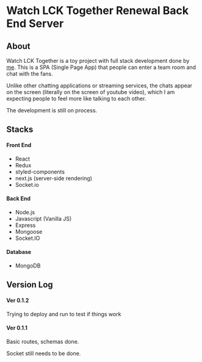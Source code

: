 # Watch LCK Together Renewal Back End Server

## About

Watch LCK Together is a toy project with full stack development done by [me](https://github.com/beomseok-kang). This is a SPA (Single Page App) that people can enter a team room and chat with the fans.

Unlike other chatting applications or streaming services, the chats appear on the screen (literally on the screen of youtube video), which I am expecting people to feel more like talking to each other.

The development is still on process.

## Stacks

#### Front End

- React
- Redux
- styled-components
- next.js (server-side rendering)
- Socket.io

#### Back End

- Node.js
- Javascript (Vanilla JS)
- Express
- Mongoose
- Socket.IO

#### Database

- MongoDB

## Version Log

#### Ver 0.1.2

Trying to deploy and run to test if things work

#### Ver 0.1.1

Basic routes, schemas done.

Socket still needs to be done.